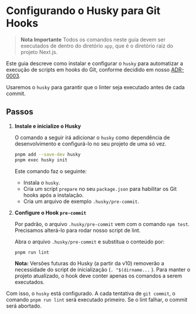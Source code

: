 # Configurando o Husky para Git Hooks

> **Nota Importante**
> Todos os comandos neste guia devem ser executados de dentro do diretório `app`, que é o diretório raiz do projeto Next.js.

Este guia descreve como instalar e configurar o `husky` para automatizar a execução de scripts em hooks do Git, conforme decidido em nosso [ADR-0003](./../ADR/0003-use-husky-for-git-hooks.md).

Usaremos o `husky` para garantir que o linter seja executado antes de cada commit.

## Passos

1.  **Instale e inicialize o Husky**

    O comando a seguir irá adicionar o `husky` como dependência de desenvolvimento e configurá-lo no seu projeto de uma só vez.

    ```bash
    pnpm add --save-dev husky
    pnpm exec husky init
    ```

    Este comando faz o seguinte:
    *   Instala o `husky`.
    *   Cria um script `prepare` no seu `package.json` para habilitar os Git hooks após a instalação.
    *   Cria um arquivo de exemplo `.husky/pre-commit`.

2.  **Configure o Hook `pre-commit`**

    Por padrão, o arquivo `.husky/pre-commit` vem com o comando `npm test`. Precisamos alterá-lo para rodar nosso script de lint.

    Abra o arquivo `.husky/pre-commit` e substitua o conteúdo por:

    ```bash
    pnpm run lint
    ```

    **Nota:** Versões futuras do Husky (a partir da v10) removerão a necessidade do script de inicialização (`. "$(dirname...` ). Para manter o projeto atualizado, o hook deve conter apenas os comandos a serem executados.

Com isso, o `husky` está configurado. A cada tentativa de `git commit`, o comando `pnpm run lint` será executado primeiro. Se o lint falhar, o commit será abortado.

